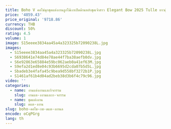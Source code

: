 ```yaml
---
title: Boho V คอไข่มุกชุดแต่งงานลูกไม้เงาเปิดด้านหลังชุดเจ้าสาว Elegant Bow 2025 Tulle ยาวผู้หญิงชุดวินเทจที่กําหนดเอง
price: '4859.43'
price_original: '9718.86'
currency: THB
discount: 50%
rating: 4.5
volume: 1
image: S15eeee3834aa45a4a323325b72090238L.jpg
images:
  - S15eeee3834aa45a4a323325b72090238L.jpg
  - S6938641e74d84e78ae44f7ba38aefb0dv.jpg
  - S6e92863e65884e59bc062aeb0a41ef63M.jpg
  - S9efa2d1ed8e04c93b6695d2cda07b5d5L.jpg
  - Sbadeb3e4fafa45c9bea9d558bf3272b1P.jpg
  - S1461af61b4d04ad2beb38d3b6f4c79c96.jpg
video: ''
categories:
  - name: งานแต่งงานและกิจกรรม
    slug: งานแต-งงานและก-จกรรม
  - name: ชุดแต่งงาน
    slug: ดแต-งงาน
slug: boho-คอไข-กช-ดแต-งงานล
encode: oCqPGrg
lang: th
---
```

  